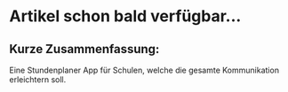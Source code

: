 # Artikel schon bald verfügbar...

## Kurze Zusammenfassung:
Eine Stundenplaner App für Schulen, welche die gesamte Kommunikation erleichtern soll.
